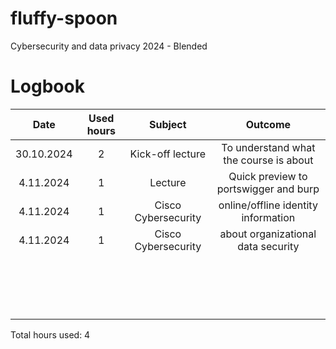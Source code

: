# fluffy-spoon
Cybersecurity and data privacy 2024 - Blended

# Logbook

| Date | Used hours | Subject | Outcome |
| :---:|:---:|:---:|:---:|
| 30.10.2024   | 2     | Kick-off lecture    | To understand what the course is about      |
|   4.11.2024   |   1     |  Lecture     |  Quick preview to portswigger and burp     |
|    4.11.2024  |    1    |   Cisco Cybersecurity    | online/offline identity information      |
|   4.11.2024   |    1    |    Cisco Cybersecurity   |    about organizational data security   |
|      |        |       |       |
|      |        |       |       |
|      |        |       |       |
|      |        |       |       |
|      |        |       |       |
|      |        |       |       |
|      |        |       |       |
|      |        |       |       |
|      |        |       |       |
|      |        |       |       |
|      |        |       |       |
|      |        |       |       |
|      |        |       |       |
|      |        |       |       |
|      |        |       |       |
|      |        |       |       |
|      |        |       |       |

Total hours used: 4
